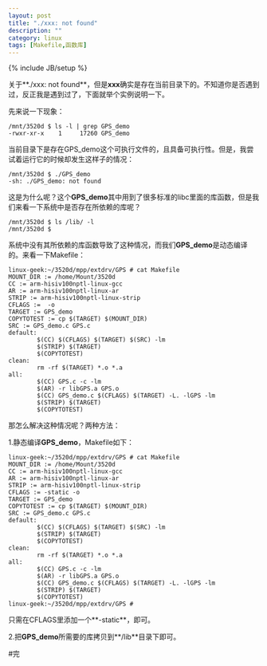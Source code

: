 ```yaml
---
layout: post
title: "./xxx: not found"
description: ""
category: linux
tags: [Makefile,函数库]
---
```

{% include JB/setup %}  

关于**./xxx: not found**，但是**xxx**确实是存在当前目录下的。不知道你是否遇到过，反正我是遇到过了，下面就举个实例说明一下。  

先来说一下现象：  

	/mnt/3520d $ ls -l | grep GPS_demo
	-rwxr-xr-x    1     17260 GPS_demo  

当前目录下是存在GPS_demo这个可执行文件的，且具备可执行性。但是，我尝试着运行它的时候却发生这样子的情况：  

	/mnt/3520d $ ./GPS_demo 
	-sh: ./GPS_demo: not found  

这是为什么呢？这个**GPS_demo**其中用到了很多标准的libc里面的库函数，但是我们来看一下系统中是否存在所依赖的库呢？  

	/mnt/3520d $ ls /lib/ -l
	/mnt/3520d $   

系统中没有其所依赖的库函数导致了这种情况，而我们**GPS_demo**是动态编译的。来看一下Makefile：  

	linux-geek:~/3520d/mpp/extdrv/GPS # cat Makefile 
	MOUNT_DIR := /home/Mount/3520d
	CC := arm-hisiv100nptl-linux-gcc
	AR := arm-hisiv100nptl-linux-ar
	STRIP := arm-hisiv100nptl-linux-strip
	CFLAGS :=  -o
	TARGET := GPS_demo
	COPYTOTEST := cp $(TARGET) $(MOUNT_DIR)
	SRC := GPS_demo.c GPS.c
	default:
	        $(CC) $(CFLAGS) $(TARGET) $(SRC) -lm
	        $(STRIP) $(TARGET)
	        $(COPYTOTEST)
	clean:
	        rm -rf $(TARGET) *.o *.a
	all:
	        $(CC) GPS.c -c -lm
	        $(AR) -r libGPS.a GPS.o
	        $(CC) GPS_demo.c $(CFLAGS) $(TARGET) -L. -lGPS -lm
	        $(STRIP) $(TARGET)
	        $(COPYTOTEST)  

那怎么解决这种情况呢？两种方法：  

1.静态编译**GPS_demo**，Makefile如下：  

	linux-geek:~/3520d/mpp/extdrv/GPS # cat Makefile 
	MOUNT_DIR := /home/Mount/3520d
	CC := arm-hisiv100nptl-linux-gcc
	AR := arm-hisiv100nptl-linux-ar
	STRIP := arm-hisiv100nptl-linux-strip
	CFLAGS := -static -o
	TARGET := GPS_demo
	COPYTOTEST := cp $(TARGET) $(MOUNT_DIR)
	SRC := GPS_demo.c GPS.c
	default:
	        $(CC) $(CFLAGS) $(TARGET) $(SRC) -lm
	        $(STRIP) $(TARGET)
	        $(COPYTOTEST)
	clean:
	        rm -rf $(TARGET) *.o *.a
	all:
	        $(CC) GPS.c -c -lm
	        $(AR) -r libGPS.a GPS.o
	        $(CC) GPS_demo.c $(CFLAGS) $(TARGET) -L. -lGPS -lm
	        $(STRIP) $(TARGET)
	        $(COPYTOTEST)
	linux-geek:~/3520d/mpp/extdrv/GPS #   

只需在CFLAGS里添加一个**-static**，即可。  

2.把**GPS_demo**所需要的库拷贝到**/lib**目录下即可。  

#完

